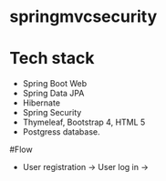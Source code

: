 # springmvcsecurity

# Tech stack 

* Spring Boot Web
* Spring Data JPA
* Hibernate
* Spring Security
* Thymeleaf, Bootstrap 4, HTML 5 
* Postgress database.


#Flow 
* User registration ->  User log in -> 
